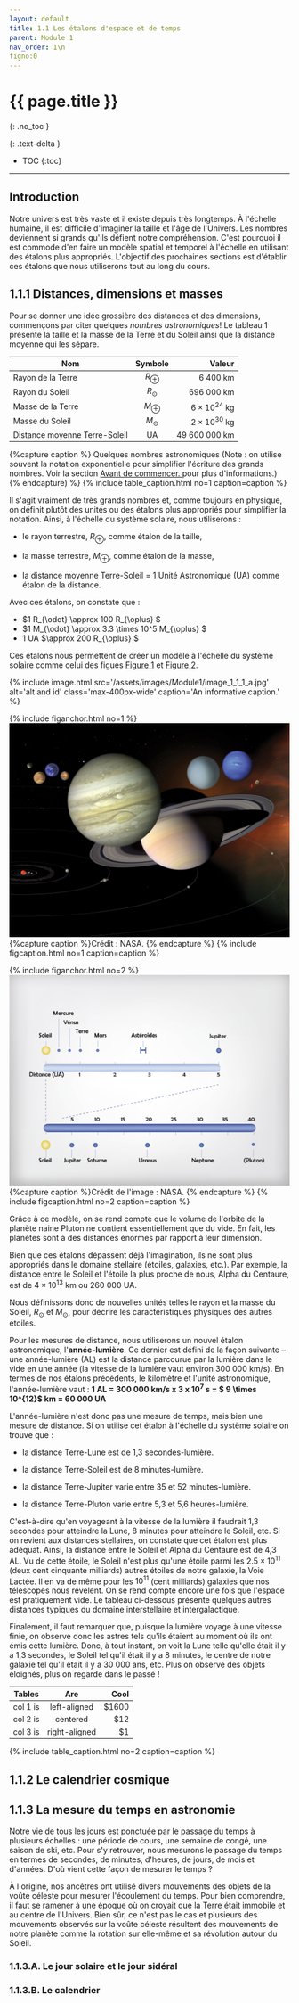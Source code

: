 ```yaml
---
layout: default
title: 1.1 Les étalons d'espace et de temps
parent: Module 1
nav_order: 1\n
figno:0
---
```


# {{ page.title }}
{: .no_toc }

{: .text-delta }
- TOC
{:toc}
---
## Introduction
Notre univers est très vaste et il existe depuis très longtemps. À l'échelle humaine, il est difficile d'imaginer la taille et l'âge de l'Univers. Les nombres deviennent si grands qu'ils défient notre compréhension. C'est pourquoi il est commode d'en faire un modèle spatial et temporel à l'échelle en utilisant des étalons plus appropriés. L'objectif des prochaines sections est d'établir ces étalons que nous utiliserons tout au long du cours.

## 1.1.1 Distances, dimensions et masses
Pour se donner une idée grossière des distances et des dimensions, commençons par citer quelques *nombres astronomiques*! Le tableau 1 présente la taille et la masse de la Terre et du Soleil ainsi que la distance moyenne qui les sépare.

| Nom                           |      Symbole  |  Valeur |
|----------                     |:-------------:|------:|
| Rayon de la Terre             |  $R_{\oplus}$ | 6 400 km |
| Rayon du Soleil               |  $R_{\odot}$  | 696 000 km |
| Masse de la Terre             |  $M_{\oplus}$ | $6 \times 10^{24}$ kg |
| Masse du Soleil               |  $M_{\odot}$  | $2 \times 10^{30}$ kg |
| Distance moyenne Terre-Soleil | UA            | 49 600 000 km |
{%capture caption %} Quelques nombres astronomiques (Note : on utilise souvent la notation exponentielle pour simplifier l'écriture des grands nombres. Voir la section <a href="/pages/rappel"> Avant de commencer. </a> pour plus d'informations.)  {% endcapture) %}
{% include table_caption.html no=1 caption=caption %}


Il s'agit vraiment de très grands nombres et, comme toujours en physique, on définit plutôt des unités ou des étalons plus appropriés pour simplifier la notation. Ainsi, à l'échelle du système solaire, nous utiliserons :

* le rayon terrestre, $R_{\oplus}$, comme étalon de la taille,

* la masse terrestre, $M_{\oplus}$,  comme étalon de la masse,

* la distance moyenne Terre-Soleil = 1 Unité Astronomique (UA) comme étalon de la distance.

Avec ces étalons, on constate que :

* $1 R_{\odot} \approx 100 R_{\oplus} $
* $1 M_{\odot} \approx 3.3 \times 10^5 M_{\oplus} $
* 1 UA $\approx 200 R_{\oplus} $

Ces étalons nous permettent de créer un modèle à l'échelle du système solaire comme celui des figues [Figure 1](#fig:1) et [Figure 2](#fig:2).


{% include image.html src='/assets/images/Module1/image_1_1_1_a.jpg' alt='alt and id' class='max-400px-wide' caption='An informative caption.' %}


{% include figanchor.html no=1 %}
![img](/assets/images/Module1/image_1_1_1_a.jpg)
{%capture caption %}Crédit : NASA. {% endcapture %}
{% include figcaption.html no=1 caption=caption %}

{% include figanchor.html no=2 %}
![img](/assets/images/Module1/image_1_1_1_b.png)
{%capture caption %}Crédit de l'image : NASA. {% endcapture %}
{% include figcaption.html no=2 caption=caption %}

Grâce à ce modèle, on se rend compte que le volume de l'orbite de la planète naine Pluton ne contient essentiellement que du vide. En fait, les planètes sont à des distances énormes par rapport à leur dimension.

Bien que ces étalons dépassent déjà l'imagination, ils ne sont plus appropriés dans le domaine stellaire (étoiles, galaxies, etc.). Par exemple, la distance entre le Soleil et l'étoile la plus proche de nous, Alpha du Centaure, est de $4 \times 10^{13}$ km ou 260 000 UA.

Nous définissons donc de nouvelles unités telles le rayon et la masse du Soleil, $R_\odot$ et $M_\odot$, pour décrire les caractéristiques physiques des autres étoiles.

Pour les mesures de distance, nous utiliserons un nouvel étalon astronomique, l'**année-lumière**. Ce dernier est défini de la façon suivante – une année-lumière (AL) est la distance parcourue par la lumière dans le vide en une année (la vitesse de la lumière vaut environ 300 000 km/s). En termes de nos étalons précédents, le kilomètre et l'unité astronomique, l'année-lumière vaut : **1 AL = 300 000 km/s x 3 x $10^7$ s = $ 9 \times 10^{12}$ km = 60 000 UA**

L'année-lumière n'est donc pas une mesure de temps, mais bien une mesure de distance. Si on utilise cet étalon à l'échelle du système solaire on trouve que :

* la distance Terre-Lune est de 1,3 secondes-lumière.

* la distance Terre-Soleil est de 8 minutes-lumière.

* la distance Terre-Jupiter varie entre 35 et 52 minutes-lumière.

* la distance Terre-Pluton varie entre 5,3 et 5,6 heures-lumière.

C'est-à-dire qu'en voyageant à la vitesse de la lumière il faudrait 1,3 secondes pour atteindre la Lune, 8 minutes pour atteindre le Soleil, etc. Si on revient aux distances stellaires, on constate que cet étalon est plus adéquat. Ainsi, la distance entre le Soleil et Alpha du Centaure est de 4,3 AL. Vu de cette étoile, le Soleil n'est plus qu'une étoile parmi les $2.5 \times 10^{11}$ (deux cent cinquante milliards) autres étoiles de notre galaxie, la Voie Lactée. Il en va de même pour les $10^{11}$ (cent milliards) galaxies que nos télescopes nous révèlent. On se rend compte encore une fois que l'espace est pratiquement vide. Le tableau ci-dessous présente quelques autres distances typiques du domaine interstellaire et intergalactique.



Finalement, il faut remarquer que, puisque la lumière voyage à une vitesse finie, on observe donc les astres tels qu'ils étaient au moment où ils ont émis cette lumière. Donc, à tout instant, on voit la Lune telle qu'elle était il y a 1,3 secondes, le Soleil tel qu'il était il y a 8 minutes, le centre de notre galaxie tel qu'il était il y a 30 000 ans, etc. Plus on observe des objets éloignés, plus on regarde dans le passé !

| Tables   |      Are      |  Cool |
|----------|:-------------:|------:|
| col 1 is |  left-aligned | $1600 |
| col 2 is |    centered   |   $12 |
| col 3 is | right-aligned |    $1 |

{% include table_caption.html no=2 caption=caption %}



## 1.1.2 Le calendrier cosmique

## 1.1.3 La mesure du temps en astronomie
Notre vie de tous les jours est ponctuée par le passage du temps à plusieurs échelles : une période de cours, une semaine de congé, une saison de ski, etc. Pour s'y retrouver, nous mesurons le passage du temps en termes de secondes, de minutes, d'heures, de jours, de mois et d'années. D'où vient cette façon de mesurer le temps ?

À l'origine, nos ancêtres ont utilisé divers mouvements des objets de la voûte céleste pour mesurer l'écoulement du temps. Pour bien comprendre, il faut se ramener à une époque où on croyait que la Terre était immobile et au centre de l'Univers. Bien sûr, ce n'est pas le cas et plusieurs des mouvements observés sur la voûte céleste résultent des mouvements de notre planète comme la rotation sur elle-même et sa révolution autour du Soleil.

### 1.1.3.A. Le jour solaire et le jour sidéral

### 1.1.3.B. Le calendrier

